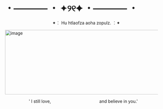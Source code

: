 # ・———— ・ ✦୨୧✦ ・———— ・
                    ✦︰ Hu htlaofza aoha zopulz. ︰✦

<img width="640" height="213" alt="image" src="https://github.com/user-attachments/assets/dee5c0f6-dd5c-4741-b6c7-ef30235d7c65" />

          ' I still love,
                    and believe in you.'
